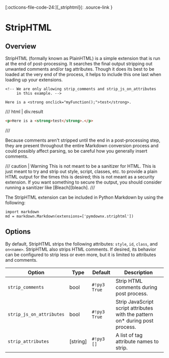 [:octicons-file-code-24:][_striphtml]{: .source-link }

# StripHTML

## Overview

StripHTML (formally known as PlainHTML) is a simple extension that is run at the end of post-processing.  It searches
the final output stripping out unwanted comments and/or tag attributes. Though it does its best to be loaded at the very
end of the process, it helps to include this one last when loading up your extensions.

```text title="Stripping Comments"
<!-- We are only allowing strip_comments and strip_js_on_attributes
     in this example. -->

Here is a <strong onclick="myFunction();">test</strong>.
```

/// html | div.result
```html
<p>Here is a <strong>test</strong>.</p>
```
///

Because comments aren't stripped until the end in a post-processing step, they are present throughout the entire
Markdown conversion process and could possibly affect parsing, so be careful how you generally insert comments.

/// caution | Warning
This is not meant to be a sanitizer for HTML.  This is just meant to try and strip out style, script, classes, etc.
to provide a plain HTML output for the times this is desired; this is not meant as a security extension.  If you
want something to secure the output, you should consider running a sanitizer like [Bleach][bleach].
///

The StripHTML extension can be included in Python Markdown by using the following:

```py3
import markdown
md = markdown.Markdown(extensions=['pymdownx.striphtml'])
```

## Options

By default, StripHTML strips the following attributes: `style`, `id`, `class`, and `on<name>`.  StripHTML also strips
HTML comments. If desired, its behavior can be configured to strip less or even more, but it is limited to attributes
and comments.

Option                   | Type     | Default      | Description
------------------------ |--------- | ------------ | -----------
`strip_comments`         | bool     | `#!py3 True` | Strip HTML comments during post process.
`strip_js_on_attributes` | bool     | `#!py3 True` | Strip JavaScript script attributes with the pattern on* during post process.
`strip_attributes`       | [string] | `#!py3 []`   | A list of tag attribute names to strip.
